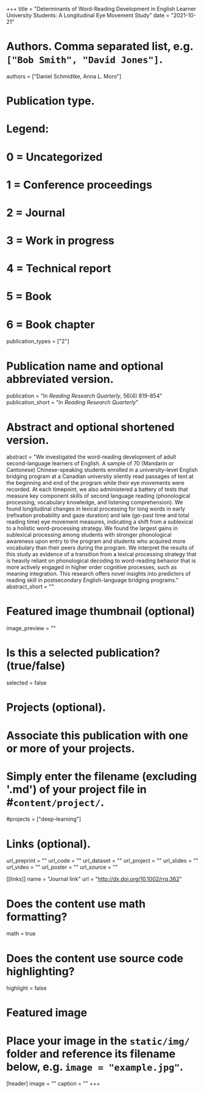 +++
title = "Determinants of Word-Reading Development in English Learner University Students: A Longitudinal Eye Movement Study"
date = "2021-10-21"

# Authors. Comma separated list, e.g. `["Bob Smith", "David Jones"]`.
authors = ["Daniel Schmidtke, Anna L. Moro"]

# Publication type.
# Legend:
# 0 = Uncategorized
# 1 = Conference proceedings
# 2 = Journal
# 3 = Work in progress
# 4 = Technical report
# 5 = Book
# 6 = Book chapter
publication_types = ["2"]

# Publication name and optional abbreviated version.
publication = "In *Reading Research Quarterly*, 56(4) 819-854"
publication_short = "In *Reading Research Quarterly*"

# Abstract and optional shortened version.
abstract = "We investigated the word-reading development of adult second-language learners of English. A sample of 70 (Mandarin or Cantonese) Chinese-speaking students enrolled in a university-level English bridging program at a Canadian university silently read passages of text at the beginning and end of the program while their eye movements were recorded. At each timepoint, we also administered a battery of tests that measure key component skills of second language reading (phonological processing, vocabulary knowledge, and listening comprehension). We found longitudinal changes in lexical processing for long words in early (refixation probability and gaze duration) and late (go-past time and total reading time) eye movement measures, indicating a shift from a sublexical to a holistic word-processing strategy. We found the largest gains in sublexical processing among students with stronger phonological awareness upon entry to the program and students who acquired more vocabulary than their peers during the program. We interpret the results of this study as evidence of a transition from a lexical processing strategy that is heavily reliant on phonological decoding to word-reading behavior that is more actively engaged in higher order cognitive processes, such as meaning integration. This research offers novel insights into predictors of reading skill in postsecondary English-language bridging programs."
abstract_short = ""

# Featured image thumbnail (optional)
image_preview = ""

# Is this a selected publication? (true/false)
selected = false

# Projects (optional).
#   Associate this publication with one or more of your projects.
#   Simply enter the filename (excluding '.md') of your project file in #`content/project/`.
#projects = ["deep-learning"]

# Links (optional). 
url_preprint = ""
url_code = ""
url_dataset = ""
url_project = ""
url_slides = ""
url_video = ""
url_poster = ""
url_source = ""

[[links]]
name = "Journal link"
url = "http://dx.doi.org/10.1002/rrq.362"

# Does the content use math formatting?
math = true

# Does the content use source code highlighting?
highlight = false

# Featured image
# Place your image in the `static/img/` folder and reference its filename below, e.g. `image = "example.jpg"`.
[header]
image = ""
caption = ""
+++
